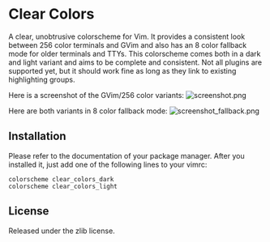 # Clear Colors

A clear, unobtrusive colorscheme for Vim. It provides a consistent look
between 256 color terminals and GVim and also has an 8 color fallback mode
for older terminals and TTYs. This colorscheme comes both in a dark and
light variant and aims to be complete and consistent. Not all plugins are
supported yet, but it should work fine as long as they link to existing
highlighting groups.

Here is a screenshot of the GVim/256 color variants:
![screenshot.png](https://raw.github.com/AlxHnr/clear_colors/master/screenshot.png)

Here are both variants in 8 color fallback mode:
![screenshot_fallback.png](https://raw.github.com/AlxHnr/clear_colors/master/screenshot_fallback.png)

## Installation

Please refer to the documentation of your package manager. After you
installed it, just add one of the following lines to your vimrc:

	colorscheme clear_colors_dark
	colorscheme clear_colors_light

## License

Released under the zlib license.

